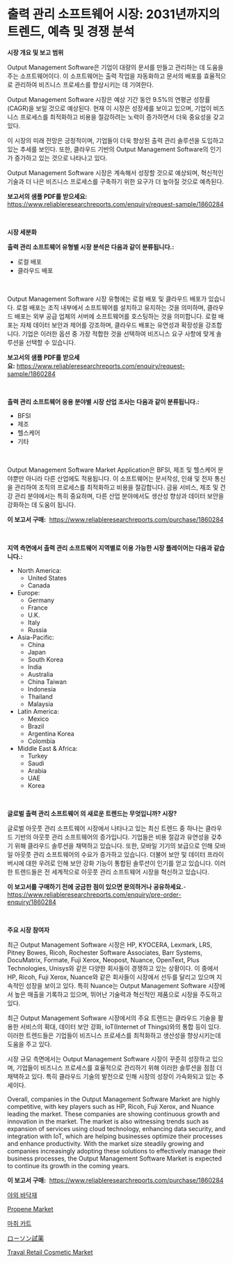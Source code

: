 <p><h1>출력 관리 소프트웨어 시장: 2031년까지의 트렌드, 예측 및 경쟁 분석</h1></p><p><strong>시장 개요 및 보고 범위</strong></p>
<p><p>Output Management Software은 기업이 대량의 문서를 만들고 관리하는 데 도움을 주는 소프트웨어이다. 이 소프트웨어는 출력 작업을 자동화하고 문서의 배포를 효율적으로 관리하여 비즈니스 프로세스를 향상시키는 데 기여한다.</p><p>Output Management Software 시장은 예상 기간 동안 9.5%의 연평균 성장률(CAGR)을 보일 것으로 예상된다. 현재 이 시장은 성장세를 보이고 있으며, 기업이 비즈니스 프로세스를 최적화하고 비용을 절감하려는 노력이 증가하면서 더욱 중요성을 갖고 있다.</p><p>이 시장의 미래 전망은 긍정적이며, 기업들이 더욱 향상된 출력 관리 솔루션을 도입하고 있는 추세를 보인다. 또한, 클라우드 기반의 Output Management Software의 인기가 증가하고 있는 것으로 나타나고 있다.</p><p>Output Management Software 시장은 계속해서 성장할 것으로 예상되며, 혁신적인 기술과 더 나은 비즈니스 프로세스를 구축하기 위한 요구가 더 높아질 것으로 예측된다.</p></p>
<p><strong>보고서의 샘플 PDF를 받으세요:</strong> <a href="https://www.reliableresearchreports.com/enquiry/request-sample/1860284">https://www.reliableresearchreports.com/enquiry/request-sample/1860284</a></p>
<p>&nbsp;</p>
<p><strong>시장 세분화</strong></p>
<p><strong>출력 관리 소프트웨어 유형별 시장 분석은 다음과 같이 분류됩니다.:</strong></p>
<p><ul><li>로컬 배포</li><li>클라우드 배포</li></ul></p>
<p>&nbsp;</p>
<p><p>Output Management Software 시장 유형에는 로컬 배포 및 클라우드 배포가 있습니다. 로컬 배포는 조직 내부에서 소프트웨어를 설치하고 유지하는 것을 의미하며, 클라우드 배포는 외부 공급 업체의 서버에 소프트웨어를 호스팅하는 것을 의미합니다. 로컬 배포는 자체 데이터 보안과 제어를 강조하며, 클라우드 배포는 유연성과 확장성을 강조합니다. 기업은 이러한 옵션 중 가장 적합한 것을 선택하여 비즈니스 요구 사항에 맞게 솔루션을 선택할 수 있습니다.</p></p>
<p><strong>보고서의 샘플 PDF를 받으세요:</strong>&nbsp;<a href="https://www.reliableresearchreports.com/enquiry/request-sample/1860284">https://www.reliableresearchreports.com/enquiry/request-sample/1860284</a></p>
<p>&nbsp;</p>
<p><strong> 출력 관리 소프트웨어 응용 분야별 시장 산업 조사는 다음과 같이 분류됩니다.:</strong></p>
<p><ul><li>BFSI</li><li>제조</li><li>헬스케어</li><li>기타</li></ul></p>
<p>&nbsp;</p>
<p><p>Output Management Software Market Application은 BFSI, 제조 및 헬스케어 분야뿐만 아니라 다른 산업에도 적용됩니다. 이 소프트웨어는 문서작성, 인쇄 및 전자 통신을 관리하여 조직의 프로세스를 최적화하고 비용을 절감합니다. 금융 서비스, 제조 및 건강 관리 분야에서는 특히 중요하며, 다른 산업 분야에서도 생산성 향상과 데이터 보안을 강화하는 데 도움이 됩니다.</p></p>
<p><strong>이 보고서 구매:</strong>&nbsp; <a href="https://www.reliableresearchreports.com/purchase/1860284">https://www.reliableresearchreports.com/purchase/1860284</a></p>
<p>&nbsp;</p>
<p><strong>지역 측면에서 출력 관리 소프트웨어 지역별로 이용 가능한 시장 플레이어는 다음과 같습니다.:</strong></p>
<p><ul>
    <li>
        North America:
        <ul>
            <li>United States</li>
            <li>Canada</li>
        </ul>
    </li>
    <li>
        Europe:
        <ul>
            <li>Germany</li>
            <li>France</li>
            <li>U.K.</li>
            <li>Italy</li>
            <li>Russia</li>
        </ul>
    </li>
    <li>
        Asia-Pacific:
        <ul>
            <li>China</li>
            <li>Japan</li>
            <li>South Korea</li>
            <li>India</li>
            <li>Australia</li>
            <li>China Taiwan</li>
            <li>Indonesia</li>
            <li>Thailand</li>
            <li>Malaysia</li>
        </ul>
    </li>
    <li>
        Latin America:
        <ul>
            <li>Mexico</li>
            <li>Brazil</li>
            <li>Argentina Korea</li>
            <li>Colombia</li>
        </ul>
    </li>
    <li>
        Middle East & Africa:
        <ul>
            <li>Turkey</li>
            <li>Saudi</li>
            <li>Arabia</li>
            <li>UAE</li>
            <li>Korea</li>
        </ul>
    </li>
    </ul></p>
<p>&nbsp;</p>
<p><strong>글로벌 출력 관리 소프트웨어 의 새로운 트렌드는 무엇입니까? 시장?</strong></p>
<p><p>글로벌 아웃풋 관리 소프트웨어 시장에서 나타나고 있는 최신 트렌드 중 하나는 클라우드 기반의 아웃풋 관리 소프트웨어의 증가입니다. 기업들은 비용 절감과 유연성을 갖추기 위해 클라우드 솔루션을 채택하고 있습니다. 또한, 모바일 기기의 보급으로 인해 모바일 아웃풋 관리 소프트웨어의 수요가 증가하고 있습니다. 더불어 보안 및 데이터 프라이버시에 대한 우려로 인해 보안 강화 기능이 통합된 솔루션이 인기를 얻고 있습니다. 이러한 트렌드들은 전 세계적으로 아웃풋 관리 소프트웨어 시장을 혁신하고 있습니다.</p></p>
<p><strong>이 보고서를 구매하기 전에 궁금한 점이 있으면 문의하거나 공유하세요.</strong>- <a href="https://www.reliableresearchreports.com/enquiry/pre-order-enquiry/1860284">https://www.reliableresearchreports.com/enquiry/pre-order-enquiry/1860284</a></p>
<p>&nbsp;</p>
<p><strong>주요 시장 참여자</strong></p>
<p><p>최근 Output Management Software 시장은 HP, KYOCERA, Lexmark, LRS, Pitney Bowes, Ricoh, Rochester Software Associates, Barr Systems, DocuMatrix, Formate, Fuji Xerox, Neopost, Nuance, OpenText, Plus Technologies, Unisys와 같은 다양한 회사들이 경쟁하고 있는 상황이다. 이 중에서 HP, Ricoh, Fuji Xerox, Nuance와 같은 회사들이 시장에서 선두를 달리고 있으며 지속적인 성장을 보이고 있다. 특히 Nuance는 Output Management Software 시장에서 높은 매출을 기록하고 있으며, 뛰어난 기술력과 혁신적인 제품으로 시장을 주도하고 있다.</p><p>최근 Output Management Software 시장에서의 주요 트렌드는 클라우드 기술을 활용한 서비스의 확대, 데이터 보안 강화, IoT(Internet of Things)와의 통합 등이 있다. 이러한 트렌드들은 기업들이 비즈니스 프로세스를 최적화하고 생산성을 향상시키는데 도움을 주고 있다.</p><p>시장 규모 측면에서는 Output Management Software 시장이 꾸준히 성장하고 있으며, 기업들이 비즈니스 프로세스를 효율적으로 관리하기 위해 이러한 솔루션을 점점 더 채택하고 있다. 특히 클라우드 기술의 발전으로 인해 시장의 성장이 가속화되고 있는 추세이다.</p><p>Overall, companies in the Output Management Software Market are highly competitive, with key players such as HP, Ricoh, Fuji Xerox, and Nuance leading the market. These companies are showing continuous growth and innovation in the market. The market is also witnessing trends such as expansion of services using cloud technology, enhancing data security, and integration with IoT, which are helping businesses optimize their processes and enhance productivity. With the market size steadily growing and companies increasingly adopting these solutions to effectively manage their business processes, the Output Management Software Market is expected to continue its growth in the coming years.</p></p>
<p><strong>이 보고서 구매:</strong>&nbsp;&nbsp;<a href="https://www.reliableresearchreports.com/purchase/1860284">https://www.reliableresearchreports.com/purchase/1860284</a></p>
<p><p><a href="https://github.com/vsnao330707/Market-Research-Report-List-1/blob/main/4749644192713.md">야외 바닥재</a></p><p><a href="https://github.com/JameTravis/Market-Research-Report-List-4/blob/main/propene-market.md">Propene Market</a></p><p><a href="https://medium.com/@conradkirrlin76575/%EB%A7%88%EC%B7%A8-%EC%B9%B4%ED%8A%B8-%EC%8B%9C%EC%9E%A5-%EA%B7%9C%EB%AA%A8%EB%8A%94-%EA%B8%80%EB%A1%9C%EB%B2%8C-%EC%82%B0%EC%97%85%EC%97%90%EC%84%9C-%EC%B5%9C%EA%B3%A0%EC%9D%98-%EB%A7%88%EC%BC%80%ED%8C%85-%EC%B1%84%EB%84%90%EC%9D%84-%EB%B3%B4%EC%97%AC%EC%A4%8D%EB%8B%88%EB%8B%A4-4ef523220d3b">마취 카트</a></p><p><a href="https://github.com/zjkmgcs938405/Market-Research-Report-List-1/blob/main/1708204192988.md">ローソン試薬</a></p><p><a href="https://issuu.com/reportprime-2/docs/traval-retail-cosmetic-market-size-2030.pptx">Traval Retail Cosmetic Market</a></p></p>
